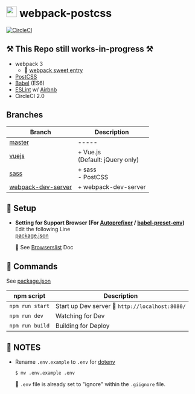 # <img src="https://github-sect.s3-ap-northeast-1.amazonaws.com/logo.svg" width="28" height="auto"> webpack-postcss
[![CircleCI](https://circleci.com/gh/sectsect/webpack-postcss.svg?style=svg)](https://circleci.com/gh/sectsect/webpack-postcss)

## ⚒️ This Repo still works-in-progress ⚒️

- webpack 3
  - :icecream: [webpack sweet entry](https://github.com/sectsect/webpack-sweet-entry)
- [PostCSS](https://github.com/postcss/postcss)
- [Babel](https://babeljs.io/) (ES6)
- [ESLint](https://eslint.org/) w/ [Airbnb](https://github.com/airbnb/javascript/tree/master/packages/eslint-config-airbnb)
- CircleCI 2.0

## Branches

| Branch | Description |
| ------ | ----------- |
| [master](https://github.com/sectsect/webpack-postcss) | ----- |
| [vuejs](https://github.com/sectsect/webpack-postcss/tree/vuejs) | \+ Vue.js<br>(Default: jQuery only) |
| [sass](https://github.com/sectsect/webpack-postcss/tree/sass) | \+ sass<br>\- PostCSS |
| [webpack-dev-server](https://github.com/sectsect/webpack-postcss/tree/webpack-dev-server) | \+ webpack-dev-server |

## :beer: Setup

- **Setting for Support Browser (For [Autoprefixer](https://github.com/postcss/autoprefixer) / [babel-preset-env](https://github.com/babel/babel/tree/master/packages/babel-preset-env))**  
  Edit the following Line  
  [package.json](https://github.com/sectsect/webpack-postcss/blob/master/package.json#L11)  

  :memo: See [Browserslist](https://github.com/ai/browserslist) Doc

## :hamburger: Commands

See [package.json](https://github.com/sectsect/webpack-postcss/blob/master/package.json#L6-L10)

| npm script | Description |
| ------ | ----------- |
| `npm run start` | Start up Dev server :icecream: `http://localhost:8080/` |
| `npm run dev` | Watching for Dev |
| `npm run build` | Building for Deploy |

## :bookmark: NOTES
- Rename `.env.example` to `.env` for [dotenv](https://github.com/motdotla/dotenv)
  ```
  $ mv .env.example .env
  ```
  :memo: `.env` file is already set to "ignore" within the `.giignore` file.
